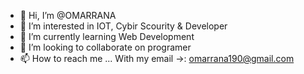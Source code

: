 - 👋 Hi, I’m @OMARRANA
- 👀 I’m interested in IOT, Cybir Scourity & Developer 
- 🌱 I’m currently learning Web Development 
- 💞️ I’m looking to collaborate on programer
- 📫 How to reach me ...
With my email →: omarrana190@gmail.com
<!---
OmarRana-dev/omarrana-dev is a ✨ special ✨ repository because its `README.md` (this file) appears on your GitHub profile.
You can click the Preview link to take a look at your changes.
--->
